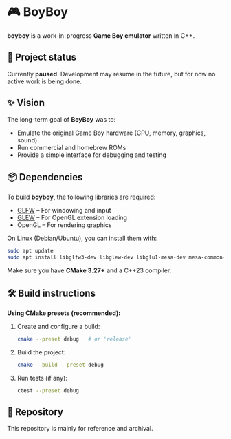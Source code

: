 # 🎮 BoyBoy

**boyboy** is a work-in-progress **Game Boy emulator** written in C++.

## 🚧 Project status

Currently **paused**. Development may resume in the future, but for now no active work is being done.

## ✨ Vision

The long-term goal of **BoyBoy** was to:

- Emulate the original Game Boy hardware (CPU, memory, graphics, sound)  
- Run commercial and homebrew ROMs  
- Provide a simple interface for debugging and testing  

## 📦 Dependencies

To build **boyboy**, the following libraries are required:

- [GLFW](https://www.glfw.org/) – For windowing and input  
- [GLEW](http://glew.sourceforge.net/) – For OpenGL extension loading  
- OpenGL – For rendering graphics  

On Linux (Debian/Ubuntu), you can install them with:

```bash
sudo apt update
sudo apt install libglfw3-dev libglew-dev libglu1-mesa-dev mesa-common-dev
```

Make sure you have **CMake 3.27+** and a C++23 compiler.

## 🛠 Build instructions

**Using CMake presets (recommended):**

1. Create and configure a build:

    ```bash
    cmake --preset debug   # or 'release'
    ```

2. Build the project:

    ```bash
    cmake --build --preset debug
    ```

3. Run tests (if any):

    ```bash
    ctest --preset debug
    ```

## 📂 Repository

This repository is mainly for reference and archival.
